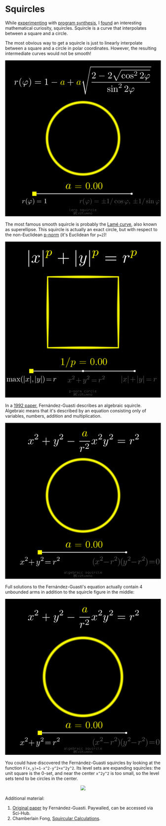 # Squircles
While [experimenting](arttopc.md) with [program synthesis](https://en.wikipedia.org/wiki/Program_synthesis), I [found](https://twitter.com/anastasiaopara/status/1256198343740592128) an interesting mathematical curiosity, squircles. Squircle is a curve that interpolates between a square and a circle.

The most obvious way to get a squircle is just to linearly interpolate between a square and a circle in polar coordinates. However, the resulting intermediate curves would not be smooth!
<p align="center"><img src="resources/squircles/lerp.gif"></p>

The most famous smooth squircle is probably the [Lamé curve](https://en.wikipedia.org/wiki/Superellipse), also known as superellipse. This squircle is actually an exact circle, but with respect to the non-Euclidean [p-norm](https://en.wikipedia.org/wiki/Lp_space) (it's Euclidean for `p=2`)!
<p align="center"><img src="resources/squircles/lame.gif"></p>

In a [1992 paper](https://www.tandfonline.com/doi/abs/10.1080/0020739920230607), Fernández-Guasti describes an algebraic squircle. Algebraic means that it's described by an equation consisting only of variables, numbers, addition and multiplication.
<p align="center"><img src="resources/squircles/fg.gif"></p>

Full solutions to the Fernández-Guasti's equation actually contain 4 unbounded arms in addition to the squircle figure in the middle:
<p align="center"><img src="resources/squircles/arms.gif"></p>

You could have discovered the Fernández-Guasti squircles by looking at the function `F(x,y)=1-x^2-y^2+x^2y^2`. Its level sets are expanding squircles: the unit square is the 0-set, and near the center `x^2y^2` is too small, so the level sets tend to be circles in the center.
<p align="center"><img src="resources/squircles/levelsets.gif"></p>

Additional material:
1. [Original paper](https://www.tandfonline.com/doi/abs/10.1080/0020739920230607) by Fernández-Guasti. Paywalled, can be accessed via Sci-Hub.
2. Chamberlain Fong, [Squircular Calculations](https://arxiv.org/vc/arxiv/papers/1604/1604.02174v1.pdf).

